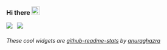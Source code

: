 ### Hi there <img src="https://media.giphy.com/media/hvRJCLFzcasrR4ia7z/giphy.gif" width="22px">
<img src="https://github-readme-stats.vercel.app/api/top-langs/?username=SnoogySocks&layout=compact&theme=nord&langs_count=6&custom_title=Languages"/>
&nbsp;
<img src="https://github-readme-stats.vercel.app/api?username=SnoogySocks&count_private=true&show_icons=true&theme=nord">

###### These cool widgets are [github-readme-stats](https://github.com/anuraghazra/github-readme-stats) by [anuraghazra](https://github.com/anuraghazra)

<!--
**SnoogySocks/SnoogySocks** is a ✨ _special_ ✨ repository because its `README.md` (this file) appears on your GitHub profile.

Here are some ideas to get you started:

- 🔭 I’m currently working on ...
- 🌱 I’m currently learning ...
- 👯 I’m looking to collaborate on ...
- 🤔 I’m looking for help with ...
- 💬 Ask me about ...
- 📫 How to reach me: ...
- 😄 Pronouns: ...
- ⚡ Fun fact: ...
-->
